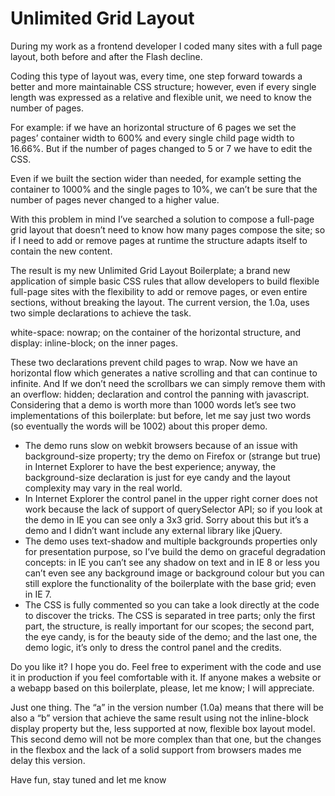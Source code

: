 Unlimited Grid Layout
=====================

During my work as a frontend developer I coded many sites with a full page layout, both before and after the Flash decline.

Coding this type of layout was, every time, one step forward towards a better and more maintainable CSS structure; however, even if every single length was expressed as a relative and flexible unit, we need to know the number of pages.

For example: if we have an horizontal structure of 6 pages we set the pages’ container width to 600% and every single child page width to 16.66%. But if the number of pages changed to 5 or 7 we have to edit the CSS.

Even if we built the section wider than needed, for example setting the container to 1000% and the single pages to 10%, we can’t be sure that the number of pages never changed to a higher value.

With this problem in mind I’ve searched a solution to compose a full-page grid layout that doesn’t need to know how many pages compose the site; so if I need to add or remove pages at runtime the structure adapts itself to contain the new content.

The result is my new Unlimited Grid Layout Boilerplate; a brand new application of simple basic CSS rules that allow developers to build flexible full-page sites with the flexibility to add or remove pages, or even entire sections, without breaking the layout.
The current version, the 1.0a, uses two simple declarations to achieve the task.

white-space: nowrap; on the container of the horizontal structure, and display: inline-block; on the inner pages.

These two declarations prevent child pages to wrap.
Now we have an horizontal flow which generates a native scrolling and that can continue to infinite.
And If we don’t need the scrollbars we can simply remove them with an overflow: hidden; declaration and control the panning with javascript.
Considering that a demo is worth more than 1000 words let’s see two implementations of this boilerplate: but before, let me say just two words (so eventually the words will be 1002) about this proper demo.

- The demo runs slow on webkit browsers because of an issue with background-size property; try the demo on Firefox or (strange but true) in Internet Explorer to have the best experience; anyway, the background-size declaration is just for eye candy and the layout complexity may vary in the real world.
- In Internet Explorer the control panel in the upper right corner does not work because the lack of support of querySelector API; so if you look at the demo in IE you can see only a 3x3 grid. Sorry about this but it’s a demo and I didn’t want include any external library like jQuery.
- The demo uses text-shadow and multiple backgrounds properties only for presentation purpose, so I’ve build the demo on graceful degradation concepts: in IE you can’t see any shadow on text and in IE 8 or less you can’t even see any background image or background colour but you can still explore the functionality of the boilerplate with the base grid; even in IE 7.
- The CSS is fully commented so you can take a look directly at the code to discover the tricks. The CSS is separated in tree parts; only the first part, the structure, is really important for our scopes; the second part, the eye candy, is for the beauty side of the demo; and the last one, the demo logic, it’s only to dress the control panel and the credits.

Do you like it? I hope you do.
Feel free to experiment with the code and use it in production if you feel comfortable with it. If anyone makes a website or a webapp based on this boilerplate, please, let me know; I will appreciate.

Just one thing.
The “a” in the version number (1.0a) means that there will be also a “b” version that achieve the same result using not the inline-block display property but the, less supported at now, flexible box layout model.
This second demo will not be more complex than that one, but the changes in the flexbox and the lack of a solid support from browsers mades me delay this version.

Have fun, stay tuned and let me know